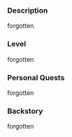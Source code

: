
### Description
forgotten
### Level
forgotten
### Personal Quests
forgotten
### Backstory
forgotten